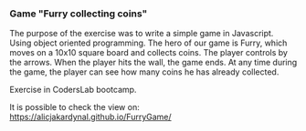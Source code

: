 



### Game "Furry collecting coins"


The purpose of the exercise was to write a simple game in Javascript.
Using object oriented programming.
The hero of our game is  Furry, which moves on a 10x10 square board and collects coins. The player controls by the arrows. When the player hits the wall, the game ends.
At any time during the game, the player can see how many coins he has already collected.

Exercise in CodersLab bootcamp.

It is possible to check the view on: https://alicjakardynal.github.io/FurryGame/

